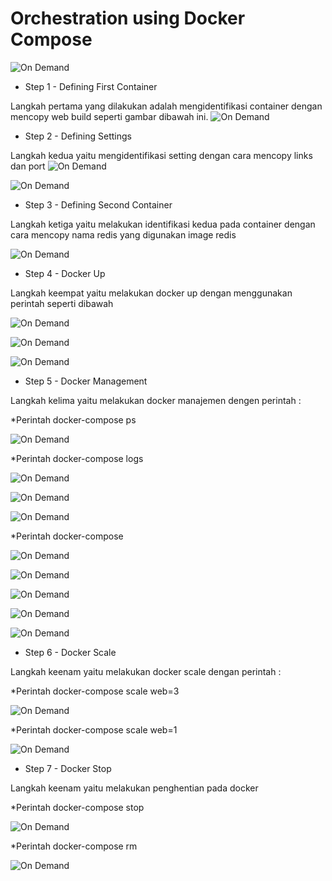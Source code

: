 # Orchestration using Docker Compose

![On Demand](https://github.com/Rohmatul1/tct-docker-2/blob/master/102.png)

* Step 1 - Defining First Container

Langkah pertama yang dilakukan adalah mengidentifikasi container dengan mencopy web build seperti gambar dibawah ini.
![On Demand](https://github.com/Rohmatul1/tct-docker-2/blob/master/1.png)
* Step 2 - Defining Settings

Langkah kedua yaitu mengidentifikasi setting dengan cara mencopy links dan port
![On Demand](https://github.com/Rohmatul1/tct-docker-2/blob/master/2.png)

![On Demand](https://github.com/Rohmatul1/tct-docker-2/blob/master/3.png)

* Step 3 - Defining Second Container

Langkah ketiga yaitu melakukan identifikasi kedua pada container dengan cara 
mencopy nama redis yang digunakan image redis

![On Demand](https://github.com/Rohmatul1/tct-docker-2/blob/master/4.png)

* Step 4 - Docker Up

Langkah keempat yaitu melakukan docker up dengan menggunakan perintah seperti dibawah 

![On Demand](https://github.com/Rohmatul1/tct-docker-2/blob/master/5.png)

![On Demand](https://github.com/Rohmatul1/tct-docker-2/blob/master/6.png)

![On Demand](https://github.com/Rohmatul1/tct-docker-2/blob/master/7.png)

* Step 5 - Docker Management

Langkah kelima yaitu melakukan docker manajemen dengen perintah :

*Perintah docker-compose ps

![On Demand](https://github.com/Rohmatul1/tct-docker-2/blob/master/8.png)

*Perintah docker-compose logs

![On Demand](https://github.com/Rohmatul1/tct-docker-2/blob/master/9.png)

![On Demand](https://github.com/Rohmatul1/tct-docker-2/blob/master/10.png)

![On Demand](https://github.com/Rohmatul1/tct-docker-2/blob/master/11.png)

*Perintah docker-compose

![On Demand](https://github.com/Rohmatul1/tct-docker-2/blob/master/12.png)

![On Demand](https://github.com/Rohmatul1/tct-docker-2/blob/master/13.png)

![On Demand](https://github.com/Rohmatul1/tct-docker-2/blob/master/14.png)

![On Demand](https://github.com/Rohmatul1/tct-docker-2/blob/master/15.png)

![On Demand](https://github.com/Rohmatul1/tct-docker-2/blob/master/16.png)

* Step 6 - Docker Scale

Langkah keenam yaitu melakukan docker scale dengan perintah :

*Perintah docker-compose scale web=3

![On Demand](https://github.com/Rohmatul1/tct-docker-2/blob/master/17.png)

*Perintah docker-compose scale web=1

![On Demand](https://github.com/Rohmatul1/tct-docker-2/blob/master/18.png)

* Step 7 - Docker Stop

Langkah keenam yaitu melakukan penghentian pada docker 

*Perintah docker-compose stop

![On Demand](https://github.com/Rohmatul1/tct-docker-2/blob/master/19.png)

*Perintah docker-compose rm

![On Demand](https://github.com/Rohmatul1/tct-docker-2/blob/master/20.png)